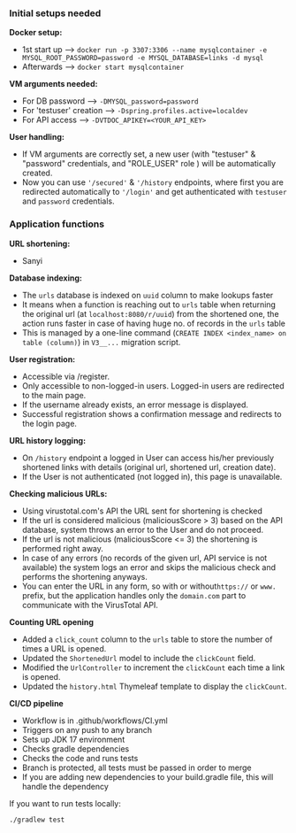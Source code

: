 ### Initial setups needed

**Docker setup:** 
- 1st start up --> `docker run -p 3307:3306 --name mysqlcontainer -e MYSQL_ROOT_PASSWORD=password -e MYSQL_DATABASE=links -d mysql`
- Afterwards --> `docker start mysqlcontainer`

**VM arguments needed:** 
- For DB password --> `-DMYSQL_password=password`
- For 'testuser' creation --> `-Dspring.profiles.active=localdev`
- For API access --> `-DVTDOC_APIKEY=<YOUR_API_KEY>`

**User handling:**
- If VM arguments are correctly set, a new user (with "testuser" & "password" credentials, and "ROLE_USER" role ) will be automatically created.
- Now you can use `'/secured'` & `'/history` endpoints, where first you are redirected automatically to `'/login'` and get authenticated with `testuser` and `password` credentials.

### Application functions

**URL shortening:**
- Sanyi

**Database indexing:**
- The `urls` database is indexed on `uuid` column to make lookups  faster
- It means when a function is reaching out to `urls` table when returning the original url (at `localhost:8080/r/uuid`) from the shortened one, the action runs faster in case of having huge no. of records in the `urls` table
- This is managed by a one-line command (`CREATE INDEX <index_name> on table (column)`) in `V3__...` migration script.

**User registration:**
- Accessible via /register.
- Only accessible to non-logged-in users. Logged-in users are redirected to the main page.
- If the username already exists, an error message is displayed.
- Successful registration shows a confirmation message and redirects to the login page.

**URL history logging:**
- On `/history` endpoint a logged in User can access his/her previously shortened links with details (original url, shortened url, creation date).
- If the User is not authenticated (not logged in), this page is unavailable.

**Checking malicious URLs:**
- Using virustotal.com's API the URL sent for shortening is checked
- If the url is considered malicious (maliciousScore > 3) based on the API database, system throws an error to the User and do not proceed.
- If the url is not malicious (maliciousScore <= 3) the shortening is performed right away.
- In case of any errors (no records of the given url, API service is not available) the system logs an error and skips the malicious check and performs the shortening anyways.
- You can enter the URL in any form, so with or without`https://` or `www.` prefix, but the application handles only the `domain.com` part to communicate with the VirusTotal API.

**Counting URL opening**
- Added a `click_count` column to the `urls` table to store the number of times a URL is opened.
- Updated the `ShortenedUrl` model to include the `clickCount` field.
- Modified the `UrlController` to increment the `clickCount` each time a link is opened.
- Updated the `history.html` Thymeleaf template to display the `clickCount`.

**CI/CD pipeline**
- Workflow is in .github/workflows/CI.yml
- Triggers on any push to any branch
- Sets up JDK 17 environment
- Checks gradle dependencies
- Checks the code and runs tests
- Branch is protected, all tests must be passed in order to merge
- If you are adding new dependencies to your build.gradle file, this will handle the dependency

If you want to run tests locally:
```sh
./gradlew test
